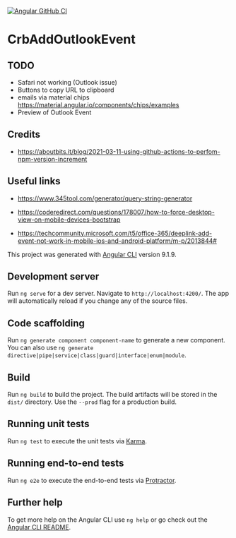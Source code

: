 [![Angular GitHub CI](https://github.com/CrackingBits/crb-add-outlook-event/actions/workflows/angular-ci.yml/badge.svg)](https://github.com/CrackingBits/crb-add-outlook-event/actions/workflows/angular-ci.yml)

# CrbAddOutlookEvent

## TODO
- Safari not working (Outlook issue)
- Buttons to copy URL to clipboard
- emails via material chips https://material.angular.io/components/chips/examples
- Preview of Outlook Event


## Credits

- https://aboutbits.it/blog/2021-03-11-using-github-actions-to-perfom-npm-version-increment

## Useful links

- https://www.345tool.com/generator/query-string-generator

- https://coderedirect.com/questions/178007/how-to-force-desktop-view-on-mobile-devices-bootstrap
- https://techcommunity.microsoft.com/t5/office-365/deeplink-add-event-not-work-in-mobile-ios-and-android-platform/m-p/2013844#



This project was generated with [Angular CLI](https://github.com/angular/angular-cli) version 9.1.9.

## Development server

Run `ng serve` for a dev server. Navigate to `http://localhost:4200/`. The app will automatically reload if you change any of the source files.

## Code scaffolding

Run `ng generate component component-name` to generate a new component. You can also use `ng generate directive|pipe|service|class|guard|interface|enum|module`.

## Build

Run `ng build` to build the project. The build artifacts will be stored in the `dist/` directory. Use the `--prod` flag for a production build.

## Running unit tests

Run `ng test` to execute the unit tests via [Karma](https://karma-runner.github.io).

## Running end-to-end tests

Run `ng e2e` to execute the end-to-end tests via [Protractor](http://www.protractortest.org/).

## Further help

To get more help on the Angular CLI use `ng help` or go check out the [Angular CLI README](https://github.com/angular/angular-cli/blob/master/README.md).
